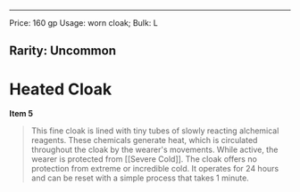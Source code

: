 
---
Price: 160 gp
Usage: worn cloak;
Bulk: L

Rarity: Uncommon
---

# Heated Cloak

**Item 5**

> This fine cloak is lined with tiny tubes of slowly reacting alchemical reagents. These chemicals generate heat, which is circulated throughout the cloak by the wearer's movements. While active, the wearer is protected from [[Severe Cold]]. The cloak offers no protection from extreme or incredible cold. It operates for 24 hours and can be reset with a simple process that takes 1 minute.
